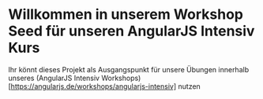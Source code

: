 # Willkommen in unserem Workshop Seed für unseren AngularJS Intensiv Kurs

Ihr könnt dieses Projekt als Ausgangspunkt für unsere Übungen innerhalb unseres (AngularJS Intensiv Workshops)[https://angularjs.de/workshops/angularjs-intensiv] nutzen
